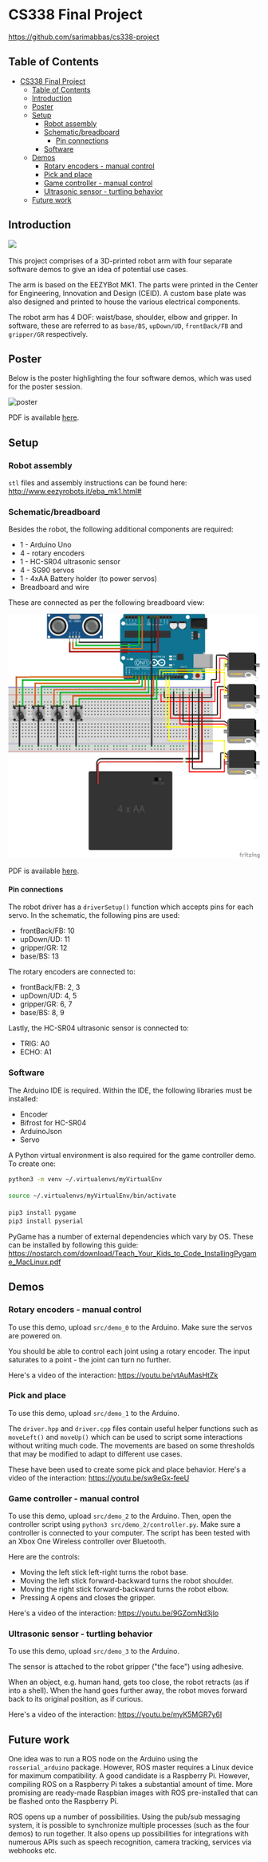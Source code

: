 # CS338 Final Project

<https://github.com/sarimabbas/cs338-project>

## Table of Contents

- [CS338 Final Project](#cs338-final-project)
  - [Table of Contents](#table-of-contents)
  - [Introduction](#introduction)
  - [Poster](#poster)
  - [Setup](#setup)
    - [Robot assembly](#robot-assembly)
    - [Schematic/breadboard](#schematicbreadboard)
      - [Pin connections](#pin-connections)
    - [Software](#software)
  - [Demos](#demos)
    - [Rotary encoders - manual control](#rotary-encoders---manual-control)
    - [Pick and place](#pick-and-place)
    - [Game controller - manual control](#game-controller---manual-control)
    - [Ultrasonic sensor - turtling behavior](#ultrasonic-sensor---turtling-behavior)
  - [Future work](#future-work)

## Introduction

<img src="./docs/robot.png" width=500>

This project comprises of a 3D-printed robot arm with four separate software demos to give an idea of potential use cases.

The arm is based on the EEZYBot MK1. The parts were printed in the Center for Engineering, Innovation and Design (CEID). A custom base plate was also designed and printed to house the various electrical components. 

The robot arm has 4 DOF: waist/base, shoulder, elbow and gripper. In software, these are referred to as `base/BS`, `upDown/UD`, `frontBack/FB` and `gripper/GR` respectively. 

## Poster

Below is the poster highlighting the four software demos, which was used for the poster session. 

![poster](./docs/poster/poster.png "Poster")

PDF is available [here](./docs/poster/poster.pdf). 

## Setup

### Robot assembly

`stl` files and assembly instructions can be found here: <http://www.eezyrobots.it/eba_mk1.html#>

### Schematic/breadboard

Besides the robot, the following additional components are required: 

- 1 - Arduino Uno
- 4 - rotary encoders
- 1 - HC-SR04 ultrasonic sensor
- 4 - SG90 servos
- 1 - 4xAA Battery holder (to power servos) 
- Breadboard and wire

These are connected as per the following breadboard view:

![breadboard](./docs/schematic/schematic_bb.png "Breadboard View")

PDF is available [here](./docs/schematic/schematic_bb.pdf).

#### Pin connections

The robot driver has a `driverSetup()` function which accepts pins for each servo. In the schematic, the following pins are used:

- frontBack/FB: 10
- upDown/UD: 11
- gripper/GR: 12
- base/BS: 13

The rotary encoders are connected to:
- frontBack/FB: 2, 3
- upDown/UD: 4, 5
- gripper/GR: 6, 7
- base/BS: 8, 9

Lastly, the HC-SR04 ultrasonic sensor is connected to:

- TRIG: A0
- ECHO: A1

### Software

The Arduino IDE is required. Within the IDE, the following libraries must be installed:

- Encoder
- Bifrost for HC-SR04
- ArduinoJson
- Servo

A Python virtual environment is also required for the game controller demo. To create one:

```bash
python3 -m venv ~/.virtualenvs/myVirtualEnv

source ~/.virtualenvs/myVirtualEnv/bin/activate

pip3 install pygame
pip3 install pyserial
```

PyGame has a number of external dependencies which vary by OS. These can be installed by following this guide: <https://nostarch.com/download/Teach_Your_Kids_to_Code_InstallingPygame_MacLinux.pdf>

## Demos

### Rotary encoders - manual control

To use this demo, upload `src/demo_0` to the Arduino. Make sure the servos are powered on.

You should be able to control each joint using a rotary encoder. The input saturates to a point - the joint can turn no further.

Here's a video of the interaction: <https://youtu.be/vtAuMasHtZk>

### Pick and place

To use this demo, upload `src/demo_1` to the Arduino.

The `driver.hpp` and `driver.cpp` files contain useful helper functions such as `moveLeft()` and `moveUp()` which can be used to script some interactions without writing much code. The movements are based on some thresholds that may be modified to adapt to different use cases.

These have been used to create some pick and place behavior. Here's a video of the interaction: <https://youtu.be/sw9eGx-feeU>

### Game controller - manual control

To use this demo, upload `src/demo_2` to the Arduino. Then, open the controller script using `python3 src/demo_2/controller.py`. Make sure a controller is connected to your computer. The script has been tested with an Xbox One Wireless controller over Bluetooth.

Here are the controls:

- Moving the left stick left-right turns the robot base.
- Moving the left stick forward-backward turns the robot shoulder.
- Moving the right stick forward-backward turns the robot elbow.
- Pressing A opens and closes the gripper.

Here's a video of the interaction: <https://youtu.be/9GZomNd3jlo>

### Ultrasonic sensor - turtling behavior

To use this demo, upload `src/demo_3` to the Arduino.

The sensor is attached to the robot gripper ("the face") using adhesive.

When an object, e.g. human hand, gets too close, the robot retracts (as if into a shell). When the hand goes further away, the robot moves forward back to its original position, as if curious.

Here's a video of the interaction: <https://youtu.be/myK5MGR7y6I>

## Future work

One idea was to run a ROS node on the Arduino using the `rosserial_arduino` package. However, ROS master requires a Linux device for maximum compatibility. A good candidate is a Raspberry Pi. However, compiling ROS on a Raspberry Pi takes a substantial amount of time. More promising are ready-made Raspbian images with ROS pre-installed that can be flashed onto the Raspberry Pi.

ROS opens up a number of possibilities. Using the pub/sub messaging system, it is possible to synchronize multiple processes (such as the four demos) to run together. It also opens up possibilities for integrations with numerous APIs such as speech recognition, camera tracking, services via webhooks etc.
